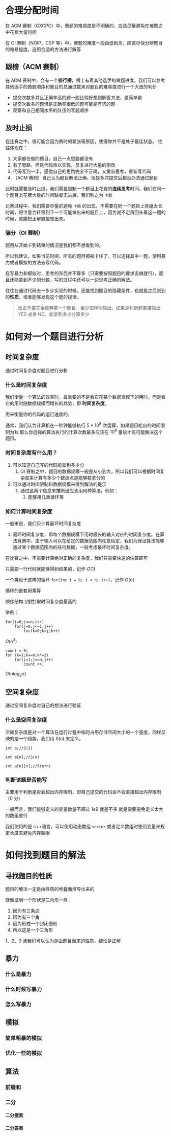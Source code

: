 # 合理分配时间
在 ACM 赛制（GXCPC）中，赛题的难易度是不明确的，应该尽量避免在难题之中花费大量时间

在 OI 赛制（NOIP、CSP 等）中，赛题的难度一般由低到高，应该尽快分辨题目的难易程度，选用合适的方法进行解答
## 跟榜（ACM 赛制）
在 ACM 赛制中，会有一个**排行榜**，榜上有着其他选手的做题进度，我们可以参考其他选手的做题顺序和题目的总通过数来对题目的难易度进行一个大致的判断
- 提交次数多并且正确率高的题一般比较好想到解答方法，是简单题
- 提交次数多的题但是正确率很低的题可能是有坑的题
- 观察和自己相同水平的队伍的写题顺序
## 及时止损
在比赛之中，很可能会因为赛时的紧张等原因，使得你并不是处于最佳状态。
往往体现在：
1. 大家都在做的题目，自己一点思路都没有
2. 有了思路，但是代码难以实现，反复进行大量的删改
3. 代码写到一半，感觉自己的思路完全不正确，又重新思考，重新写代码
4. （ACM 赛制）自己认为题目解法正确，但是多次提交后都没办法通过题目

此时就需要及时止损，我们需要限制一个题目上花费的**连续思考**时间。我们在同一个题目上花费大量的时间缺毫无进展，我们称之为 `卡题`

比赛过程中，我们需要尽量的避免 `卡题` 的出现，不需要在同一个题目上死磕太长时间，将注意力转移到下一个可能做出来的题目上，因为说不定再回头看这一题的时候，就能把正解直接想出来。

### 骗分（OI 赛制）
题目从开始卡到结束的情况是我们都不想看到的。

所以我建议，如果当前时间，所有的题目都被卡住了，可以选择其中一题，使用暴力或者模拟的方法去写代码。

在写暴力和模拟时，思考的东西并不算多（只需要按照题目的要求去做就行），而且还能拿到不少的分数，写的过程中还可以一边思考正确的解法。

往往在通过代码去一步步实现的时候，还能找到题目的隐藏条件，也就是之后说到的**性质**，或者能够发现这个题的规律。

>反正不要完全放弃某一个题目，至少把样例输出，如果是判断题直接输出 YES 或者 NO，能拿到多少分算多少


# 如何对一个题目进行分析

## 时间复杂度

通过时间复杂度对题目进行分析

### 什么是时间复杂度
我们衡量一个算法的效率时，最重要的不是看它在某个数据规模下的用时，而是看它的用时随数据规模而增长的趋势，即 **时间复杂度**。

用来衡量你的代码的运行速度的。

通常，我们认为计算机在一秒钟能够执行 $5*10^8$ 次运算，如果题目給出的时间限制为1s,那么你选择的算法执行的汁算次数最多应该在 $10^8$ 量级オ有可能解决这个题目。

### 时间复杂度有什么用？

1. 可以知道自己写的代码能拿到多少分
	1. OI 赛制之中，题目的数据规模一般是从小到大，所以我们可以根据时间复杂度来计算有多少个数据点是能够稳拿分的
2. 可以通过时间限制和数据规模来得到解法的提示
	1. 通过这两个信息来推断出应该用何种算法，例如：
		1. 能够用几重循环等

### 如何计算时间复杂度
一般来说，我们只计算最坏时间复杂度

1. 最坏时间复杂度，即每个数据规模下用时最长的输入对应的时间复杂度。在算法竞赛中，由于输入可以在给定的数据范围内任意给定，我们为保证算法能够通过某个数据范围内的任何数据，一般考虑最坏时间复杂度。

在比赛之中，不需要计算绝对正确的复杂度，我们只需要快速的估算即可

只需要一行代码就能够得到结果的，记作 $O(1)$

一个类似于这样的循环 `for(int i = 0; i < n; i++)`，记作 $O(n)$

循环的嵌套用乘算

顺序结构 (线性)取时间复杂度最高的

举例：
```
for(i=0;i<=n;i++)
    for(j=0;j<=i;j++)
        for(k=0;k<j;k++)
```
$O(n^3)$

```
count = 0;
for (k=1;k<=n;k*=2)
    for(j=1;j<=n;j++)
        count ++;
```
$O(n{log}_{2}n)$

## 空间复杂度

通过空间复杂度对自己的想法进行验证

### 什么是空间复杂度

空间复杂度是对一个算法在运行过程中临时占用存储空间大小的一个量度，同样反映的是一个趋势，我们用 S(n) 来定义。

```
int a;//S(1)

int a[n];//S(n)

int a[n][n];//S(n*n)
```

### 判断该题是否能写

主要用于判断是否会超出内存限制，即自己提交的代码会不会直接超出内存限制（0 分）

一般而言，我们能够定义的变量数量不超过 $1e9$ 就差不多
就是需要避免定义太大的数组就行

我们使用的是 c++语言，可以使用动态数组 `vector` 或者定义数组时使用变量来规定长度来避免内存超限


# 如何找到题目的解法
## 寻找题目的性质

题目的解法一定是由性质的堆叠而推导出来的

就像证明一个形状是三角形一样：
1. 因为有三条边
2. 因为有三个角
3. 因为形成一个封闭图形
4. 所以这是一个三角形

1、2、3 点我们可以认为是由题目而来的性质，结论是正解



## 暴力
### 什么是暴力
### 什么时候写暴力
### 怎么写暴力

## 模拟
### 简单粗暴的模拟
### 优化一些的模拟

## 算法
### 前缀和
### 二分
#### 二分搜索
#### 二分答案